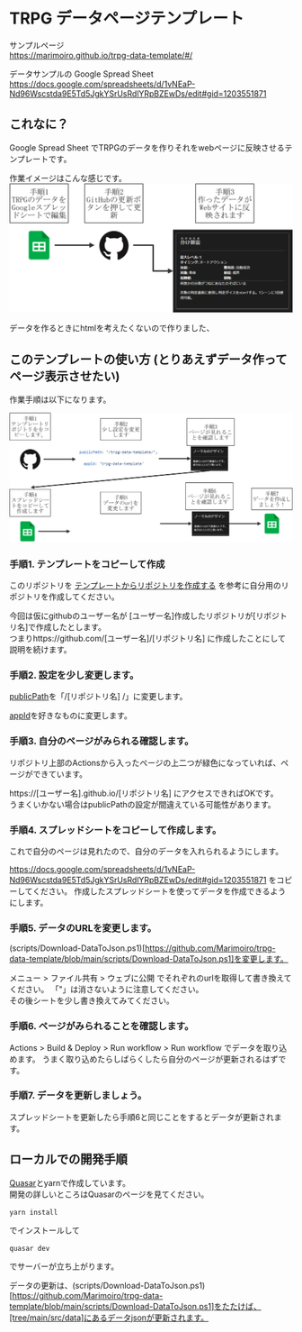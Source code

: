 # TRPG データページテンプレート

サンプルページ  
https://marimoiro.github.io/trpg-data-template/#/

データサンプルの Google Spread Sheet  
https://docs.google.com/spreadsheets/d/1vNEaP-Nd96Wscstda9E5Td5JgkYSrUsRdlYRpBZEwDs/edit#gid=1203551871

## これなに？

Google Spread Sheet でTRPGのデータを作りそれをwebページに反映させるテンプレートです。

作業イメージはこんな感じです。
![](doc/img/update.png)

データを作るときにhtmlを考えたくないので作りました、

## このテンプレートの使い方 (とりあえずデータ作ってページ表示させたい)

作業手順は以下になります。  

![](doc/img/get-start.png)

### 手順1. テンプレートをコピーして作成

このリポジトリを [テンプレートからリポジトリを作成する](https://docs.github.com/ja/repositories/creating-and-managing-repositories/creating-a-repository-from-a-template) を参考に自分用のリポジトリを作成してください。

今回は仮にgithubのユーザー名が [ユーザー名]作成したリポジトリが[リポジトリ名]で作成したとします。  
つまりhttps://github.com/[ユーザー名]/[リポジトリ名] に作成したことにして説明を続けます。

### 手順2. 設定を少し変更します。

[publicPath](https://github.com/Marimoiro/trpg-data-template/blob/main/quasar.config.js#L70)を「/[リポジトリ名] /」に変更します。

[appId]([https://github.com/Marimoiro/trpg-data-template/blob/main/quasar.config.js#L199C17-L199C35](https://github.com/Marimoiro/trpg-data-template/blob/main/quasar.config.js#L199))を好きなものに変更します。

### 手順3. 自分のページがみられる確認します。

リポジトリ上部のActionsから入ったページの上二つが緑色になっていれば、ページができています。

https://[ユーザー名].github.io/[リポジトリ名] にアクセスできればOKです。  
うまくいかない場合はpublicPathの設定が間違えている可能性があります。

### 手順4. スプレッドシートをコピーして作成します。

これで自分のページは見れたので、自分のデータを入れられるようにします。

https://docs.google.com/spreadsheets/d/1vNEaP-Nd96Wscstda9E5Td5JgkYSrUsRdlYRpBZEwDs/edit#gid=1203551871 をコピーしてください。
作成したスプレッドシートを使ってデータを作成できるようにします。

### 手順5. データのURLを変更します。

(scripts/Download-DataToJson.ps1)[https://github.com/Marimoiro/trpg-data-template/blob/main/scripts/Download-DataToJson.ps1]を変更します。

メニュー > ファイル共有 > ウェブに公開 でそれぞれのurlを取得して書き換えてください。 「"」は消さないように注意してください。  
その後シートを少し書き換えてみてください。

### 手順6. ページがみられることを確認します。

Actions > Build & Deploy > Run workflow > Run workflow でデータを取り込めます。
うまく取り込めたらしばらくしたら自分のページが更新されるはずです。

### 手順7. データを更新しましょう。

スプレッドシートを更新したら手順6と同じことをするとデータが更新されます。


## ローカルでの開発手順

[Quasar](https://quasar.dev/)とyarnで作成しています。  
開発の詳しいところはQuasarのページを見てください。

```
yarn install 
```

でインストールして

```
quasar dev
```

でサーバーが立ち上がります。

データの更新は、(scripts/Download-DataToJson.ps1)[https://github.com/Marimoiro/trpg-data-template/blob/main/scripts/Download-DataToJson.ps1]をたたけば、[tree/main/src/data]にあるデータjsonが更新されます。



